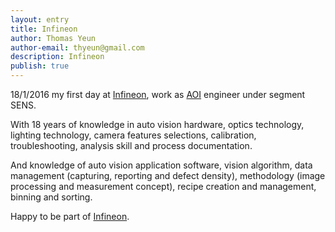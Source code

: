 ```yaml
---
layout: entry
title: Infineon
author: Thomas Yeun
author-email: thyeun@gmail.com
description: Infineon
publish: true
---
```



18/1/2016 my first day at [Infineon], work as [AOI] engineer under segment SENS. 

With 18 years of knowledge in auto vision hardware, optics technology, lighting technology, camera features selections, calibration, troubleshooting, analysis skill and process documentation. 

And knowledge of auto vision application software, vision algorithm, data management (capturing, reporting and defect density), methodology (image processing and measurement concept), recipe creation and management, binning and sorting. 

Happy to be part of [Infineon].

[Infineon]: http://www.infineon.com/
[AOI]: https://en.wikipedia.org/wiki/Automated_optical_inspection





